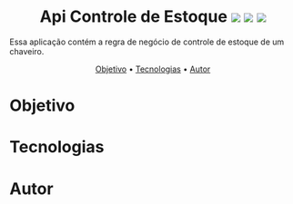 <h1 align="center">
  Api Controle de Estoque 
  <img src="https://img.shields.io/static/v1?label=language&message=kotlin&color=orange" />
  <img src="https://img.shields.io/static/v1?label=framework&message=springboot&color=success" />
  <img src="https://img.shields.io/static/v1?label=deploy&message=heroku&color=blueviolet" />
</h1>
<p>Essa aplicação contém a regra de negócio de controle de estoque de um chaveiro.</p>
<p align="center">
 <a href="#objetivo">Objetivo</a> •
 <a href="#tecnologias">Tecnologias</a> • 
 <a href="#autor">Autor</a>
</p>

# Objetivo

# Tecnologias

# Autor
